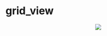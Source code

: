 # grid_view

<div align='center'>
    <img src='https://github.com/phferreira/assets/blob/master/images/grid_view.png'/>
</div>
